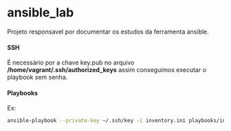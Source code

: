 # ansible_lab

Projeto responsavel por documentar os estudos da ferramenta ansible.

#### SSH

É necessário por a chave key.pub no arquivo **/home/vagrant/.ssh/authorized_keys** assim conseguimos executar o playbook sem senha.

#### Playbooks

Ex:

```sh
ansible-playbook --private-key ~/.ssh/key -i inventory.ini playbooks/install_nginx.yml 
```